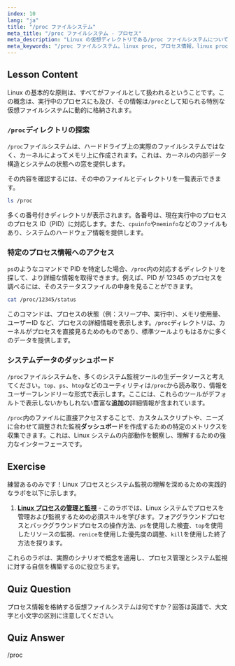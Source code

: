 ```yaml
---
index: 10
lang: "ja"
title: "/proc ファイルシステム"
meta_title: "/proc ファイルシステム - プロセス"
meta_description: "Linux の仮想ディレクトリである/proc ファイルシステムについて解説します。これはカーネルと実行中のプロセスをダッシュボードのように表示します。標準コマンド以上の追加のプロセス詳細情報へのアクセス方法を学びましょう。"
meta_keywords: "/proc ファイルシステム，linux proc, プロセス情報，linux proc 拡張，システムダッシュボード，Linux プロセス，カーネル情報"
---
```


## Lesson Content

Linux の基本的な原則は、すべてがファイルとして扱われるということです。この概念は、実行中のプロセスにも及び、その情報は`/proc`として知られる特別な仮想ファイルシステムに動的に格納されます。

### `/proc`ディレクトリの探索

`/proc`ファイルシステムは、ハードドライブ上の実際のファイルシステムではなく、カーネルによってメモリ上に作成されます。これは、カーネルの内部データ構造とシステムの状態への窓を提供します。

その内容を確認するには、その中のファイルとディレクトリを一覧表示できます。

```bash
ls /proc
```

多くの番号付きディレクトリが表示されます。各番号は、現在実行中のプロセスのプロセス ID（PID）に対応します。また、`cpuinfo`や`meminfo`などのファイルもあり、システムのハードウェア情報を提供します。

### 特定のプロセス情報へのアクセス

`ps`のようなコマンドで PID を特定した場合、`/proc`内の対応するディレクトリを探して、より詳細な情報を取得できます。例えば、PID が 12345 のプロセスを調べるには、そのステータスファイルの中身を見ることができます。

```bash
cat /proc/12345/status
```

このコマンドは、プロセスの状態（例：スリープ中、実行中）、メモリ使用量、ユーザーID など、プロセスの詳細情報を表示します。`/proc`ディレクトリは、カーネルがプロセスを直接見るためのものであり、標準ツールよりもはるかに多くのデータを提供します。

### システムデータのダッシュボード

`/proc`ファイルシステムを、多くのシステム監視ツールの生データソースと考えてください。`top`、`ps`、`htop`などのユーティリティは`/proc`から読み取り、情報をユーザーフレンドリーな形式で表示します。ここには、これらのツールがデフォルトで表示しないかもしれない豊富な**追加の**詳細情報が含まれています。

`/proc`内のファイルに直接アクセスすることで、カスタムスクリプトや、ニーズに合わせて調整された監視**ダッシュボード**を作成するための特定のメトリクスを収集できます。これは、Linux システムの内部動作を観察し、理解するための強力なインターフェースです。

## Exercise

練習あるのみです！Linux プロセスとシステム監視の理解を深めるための実践的なラボを以下に示します。

1. **[Linux プロセスの管理と監視](https://labex.io/ja/labs/comptia-manage-and-monitor-linux-processes-590864)** - このラボでは、Linux システムでプロセスを管理および監視するための必須スキルを学びます。フォアグラウンドプロセスとバックグラウンドプロセスの操作方法、`ps`を使用した検査、`top`を使用したリソースの監視、`renice`を使用した優先度の調整、`kill`を使用した終了方法を探ります。

これらのラボは、実際のシナリオで概念を適用し、プロセス管理とシステム監視に対する自信を構築するのに役立ちます。

## Quiz Question

プロセス情報を格納する仮想ファイルシステムは何ですか？回答は英語で、大文字と小文字の区別に注意してください。

## Quiz Answer

/proc

